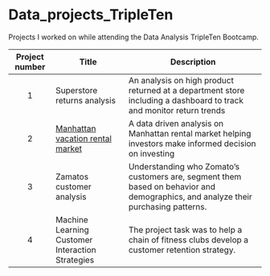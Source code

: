 # Data_projects_TripleTen
Projects I worked on while attending the Data Analysis TripleTen Bootcamp.


| Project number | Title | Description |
| :-----------: | ----------- |----------- |
| 1 | Superstore returns analysis |  An analysis on high product returned at a department store including a dashboard to track and monitor return trends |
| 2 | [Manhattan vacation rental market]((https://docs.google.com/spreadsheets/d/1VK6ZGU2wjxYCz2lF094EQyqQQXT32DD9qWZDNAsPgfE/edit?usp=sharing)) |  A data driven analysis on Manhattan rental market helping investors make informed  decision on investing|
| 3 | Zamatos customer analysis | Understanding who Zomato’s customers are, segment them based on behavior and demographics, and analyze their purchasing patterns.|
| 4 | Machine Learning Customer Interaction Strategies | The project task was to help a chain of fitness clubs develop a customer retention strategy. |
